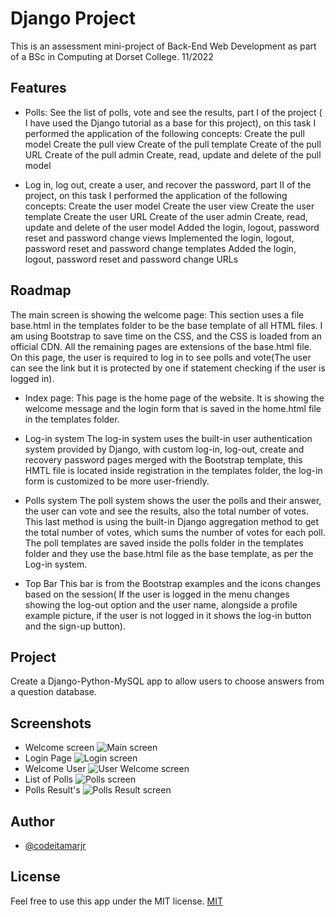 # Django Project

This is an assessment mini-project of Back-End Web Development as part of a BSc in Computing at Dorset College. 11/2022

## Features

- Polls: See the list of polls, vote and see the results, part I of the project ( I have used the Django tutorial as a base for this project), on this task I performed the application of the following concepts: Create the pull model
  Create the pull view
  Create of the pull template
  Create of the pull URL
  Create of the pull admin
  Create, read, update and delete of the pull model

- Log in, log out, create a user, and recover the password, part II of the project, on this task I performed the application of the following concepts:
  Create the user model
  Create the user view
  Create the user template
  Create the user URL
  Create of the user admin
  Create, read, update and delete of the user model
  Added the login, logout, password reset and password change views
  Implemented the login, logout, password reset and password change templates
  Added the login, logout, password reset and password change URLs

## Roadmap

The main screen is showing the welcome page:
This section uses a file base.html in the templates folder to be the base template of all HTML files.
I am using Bootstrap to save time on the CSS, and the CSS is loaded from an official CDN.
All the remaining pages are extensions of the base.html file.
On this page, the user is required to log in to see polls and vote(The user can see the link but it is protected by one if statement checking if the user is logged in).

- Index page: This page is the home page of the website. It is showing the welcome message and the login form that is saved in the home.html file in the templates folder.

- Log-in system
  The log-in system uses the built-in user authentication system provided by Django, with custom log-in, log-out, create and recovery password pages merged with the Bootstrap template, this HMTL file is located inside registration in the templates folder, the log-in form is customized to be more user-friendly.

- Polls system
  The poll system shows the user the polls and their answer, the user can vote and see the results, also the total number of votes.
  This last method is using the built-in Django aggregation method to get the total number of votes, which sums the number of votes for each poll.
  The poll templates are saved inside the polls folder in the templates folder and they use the base.html file as the base template, as per the Log-in system.

- Top Bar
  This bar is from the Bootstrap examples and the icons changes based on the session( If the user is logged in the menu changes showing the log-out option and the user name, alongside a profile example picture, if the user is not logged in it shows the log-in button and the sign-up button).

## Project

Create a Django-Python-MySQL app to allow users to choose answers from a question database.

## Screenshots

- Welcome screen
  ![Main screen](https://github.com/codeitamarjr/Y3S1djangoAuthExercise/blob/master/screens/1-mail%20screen.png?raw=true)
- Login Page
  ![Login screen](https://github.com/codeitamarjr/Y3S1djangoAuthExercise/blob/master/screens/3-login%20screen.png?raw=true)
- Welcome User
  ![User Welcome screen](https://github.com/codeitamarjr/Y3S1djangoAuthExercise/blob/master/screens/4-welcome%20screen.png?raw=true)
- List of Polls
  ![Polls screen](https://github.com/codeitamarjr/Y3S1djangoAuthExercise/blob/master/screens/1-polls%20screen.png?raw=true)
- Polls Result's
  ![Polls Result screen](https://github.com/codeitamarjr/Y3S1djangoAuthExercise/blob/master/screens/6-result%20screen.png?raw=true)

## Author

- [@codeitamarjr](https://www.github.com/codeitamarjr)

## License

Feel free to use this app under the MIT license.
[MIT](https://choosealicense.com/licenses/mit/)
